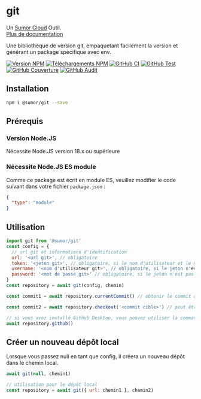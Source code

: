 # git

Un [Sumor Cloud](https://sumor.cloud) Outil.  
[Plus de documentation](https://sumor.cloud/git)

Une bibliothèque de version git, empaquetant facilement la version et générant un package spécifique avec env.

[![Version NPM](https://img.shields.io/npm/v/@sumor/git?logo=npm&label=NPM)](https://www.npmjs.com/package/@sumor/git)
[![Téléchargements NPM](https://img.shields.io/npm/dw/@sumor/git?logo=npm&label=Téléchargements)](https://www.npmjs.com/package/@sumor/git)
[![GitHub CI](https://img.shields.io/github/actions/workflow/status/sumor-cloud/git/ci.yml?logo=github&label=CI)](https://github.com/sumor-cloud/git/actions/workflows/ci.yml)
[![GitHub Test](https://img.shields.io/github/actions/workflow/status/sumor-cloud/git/ut.yml?logo=github&label=Test)](https://github.com/sumor-cloud/git/actions/workflows/ut.yml)
[![GitHub Couverture](https://img.shields.io/github/actions/workflow/status/sumor-cloud/git/coverage.yml?logo=github&label=Couverture)](https://github.com/sumor-cloud/git/actions/workflows/coverage.yml)
[![GitHub Audit](https://img.shields.io/github/actions/workflow/status/sumor-cloud/git/audit.yml?logo=github&label=Audit)](https://github.com/sumor-cloud/git/actions/workflows/audit.yml)

## Installation

```bash
npm i @sumor/git --save
```

## Prérequis

### Version Node.JS

Nécessite Node.JS version 18.x ou supérieure

### Nécessite Node.JS ES module

Comme ce package est écrit en module ES,
veuillez modifier le code suivant dans votre fichier `package.json` :

```json
{
  "type": "module"
}
```

## Utilisation

```javascript
import git from '@sumor/git'
const config = {
  // url git et informations d'identification
  url: '<url git>', // obligatoire
  token: '<jeton git>', // obligatoire, si le nom d'utilisateur et le mot de passe ne sont pas fournis
  username: '<nom d'utilisateur git>', // obligatoire, si le jeton n'est pas fourni
  password: '<mot de passe git>' // obligatoire, si le jeton n'est pas fourni
}
const repository = await git(config, chemin)

const commit1 = await repository.currentCommit() // obtenir le commit actuel

const commit2 = await repository.checkout('<commit cible>') // peut être une branche ou un tag ou un commit

// si vous avez installé Github Desktop, vous pouvez utiliser la commande ci-dessous pour l'ouvrir dans Github Desktop
await repository.github()
```

## Créer un nouveau dépôt local

Lorsque vous passez null en tant que config, il créera un nouveau dépôt dans le chemin local.

```javascript
await git(null, chemin1)

// utilisation pour le dépôt local
const repository = await git({ url: chemin1 }, chemin2)
```
